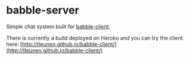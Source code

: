 # babble-server

Simple chat system built for [babble-client](https://github.com/tleunen/babble-client).

There is currently a build deployed on Heroku and you can try the client here: [http://tleunen.github.io/babble-client/](http://tleunen.github.io/babble-client/)